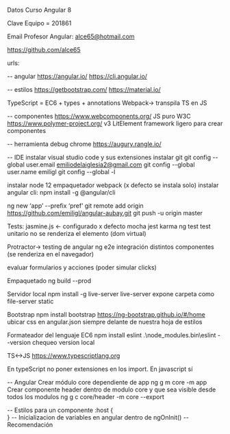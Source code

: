 Datos Curso Angular 8

Clave Equipo = 201861

Email Profesor Angular: alce65@hotmail.com

https://github.com/alce65


urls:

-- angular
https://angular.io/
https://cli.angular.io/

-- estilos
https://getbootstrap.com/
https://material.io/


TypeScript = EC6 + types + annotations
Webpack-> transpila TS en JS


-- componentes
https://www.webcomponents.org/ JS puro W3C
https://www.polymer-project.org/ v3 LitElement framework ligero para crear componentes


-- herramienta debug chrome
https://augury.rangle.io/


-- IDE 
instalar visual studio code y sus extensiones
instalar git
git config  --global user.email emiliodelaiglesia2@gmail.com
git config  --global user.name emiligl
git config  --global -l


instalar node 12
empaquetador webpack (x defecto se instala solo)
instalar angular cli: npm install -g @angular/cli


ng new ‘app’ --prefix ‘pref’
git remote add origin https://github.com/emiligl/angular-aubay.git
git push -u origin master


Tests:
jasmine.js <- configurado x defecto
mocha
jest
karma
ng test  test unitario no se renderiza el elemento (dom virtual)


Protractor-> testing de angular
ng e2e integración distintos componentes (se renderiza en el navegador)


evaluar formularios y acciones (poder simular clicks)


Empaquetado
ng build --prod


Servidor local 
npm install -g live-server
live-server expone carpeta como file-server static


Bootstrap
npm install bootstrap
https://ng-bootstrap.github.io/#/home
ubicar css en angular.json siempre delante de nuestra hoja de estilos


Formateador del lenguaje EC6
npm install eslint
.\node_modules\.bin\eslint --version chequeo version local

TS<->JS
https://www.typescriptlang.org

En typeScript no poner extensiones en los import. En javascript sí

-- Angular
Crear módulo core dependiente de app
 ng g m core -m app
Crear componente header dentro de modulo core y que sea visible desde todos los modulos
 ng g c core/header -m core --export

-- Estilos para un componente
:host {    
}
-- Inicializacion de variables en angular dentro de ngOnInit() -- Recomendación